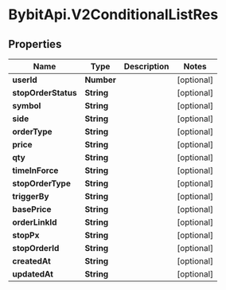 # BybitApi.V2ConditionalListRes

## Properties
Name | Type | Description | Notes
------------ | ------------- | ------------- | -------------
**userId** | **Number** |  | [optional] 
**stopOrderStatus** | **String** |  | [optional] 
**symbol** | **String** |  | [optional] 
**side** | **String** |  | [optional] 
**orderType** | **String** |  | [optional] 
**price** | **String** |  | [optional] 
**qty** | **String** |  | [optional] 
**timeInForce** | **String** |  | [optional] 
**stopOrderType** | **String** |  | [optional] 
**triggerBy** | **String** |  | [optional] 
**basePrice** | **String** |  | [optional] 
**orderLinkId** | **String** |  | [optional] 
**stopPx** | **String** |  | [optional] 
**stopOrderId** | **String** |  | [optional] 
**createdAt** | **String** |  | [optional] 
**updatedAt** | **String** |  | [optional] 


